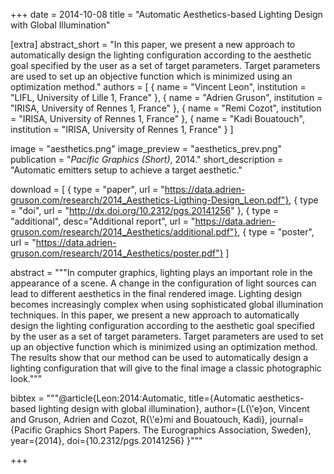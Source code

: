 +++
date = 2014-10-08
title = "Automatic Aesthetics-based Lighting Design with Global Illumination"

[extra]
abstract_short = "In this paper, we present a new approach to automatically design the lighting configuration according to the aesthetic goal specified by the user as a set of target parameters. Target parameters are used to set up an objective function which is minimized using an optimization method."
authors = [
    { name = "Vincent Leon", institution = "LIFL, University of Lille 1, France" }, 
    { name = "Adrien Gruson", institution = "IRISA, University of Rennes 1, France" },
    { name = "Remi Cozot", institution = "IRISA, University of Rennes 1, France" },
    { name = "Kadi Bouatouch", institution = "IRISA, University of Rennes 1, France" }
]

image = "aesthetics.png"
image_preview = "aesthetics_prev.png"
publication = "*Pacific Graphics (Short)*, 2014."
short_description = "Automatic emitters setup to achieve a target aesthetic."

download = [
    { type = "paper", url = "https://data.adrien-gruson.com/research/2014_Aesthetics-Ligthing-Design_Leon.pdf"},
    { type = "doi", url = "http://dx.doi.org/10.2312/pgs.20141256" },
    { type = "additional", desc="Additional report", url = "https://data.adrien-gruson.com/research/2014_Aesthetics/additional.pdf"},
    { type = "poster", url = "https://data.adrien-gruson.com/research/2014_Aesthetics/poster.pdf"}
]

abstract = """In computer graphics, lighting plays an important role in the appearance of a scene. A change in the configuration of light sources can lead to different aesthetics in the final rendered image. Lighting design becomes increasingly complex when using sophisticated global illumination techniques. In this paper, we present a new approach to automatically design the lighting configuration according to the aesthetic goal specified by the user as a set of target parameters. Target parameters are used to set up an objective function which is minimized using an optimization method.  The results show that our method can be used to automatically design a lighting configuration that will give to the final image a classic photographic look."""

bibtex = """@article{Leon:2014:Automatic,
  title={Automatic aesthetics-based lighting design with global illumination},
  author={L{\\'e}on, Vincent and Gruson, Adrien and Cozot, R{\\'e}mi and Bouatouch, Kadi},
  journal={Pacific Graphics Short Papers. The Eurographics Association, Sweden},
  year={2014},
  doi={10.2312/pgs.20141256}
}"""

+++
